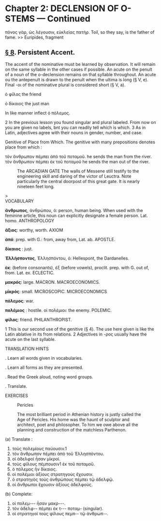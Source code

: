# Chapter 2: DECLENSION OF O-STEMS — Continued

<quote>
πόνος γάρ, ὡς λέγουσιν, εὐκλείας πατήρ.</quote>
<quote>Toil, so they say, is the father of fame.
</quote>>> Euripides, fragment


## [§ 8](#para8). Persistent Accent.
The accent of the nominative
must be learned by observation. It will remain on the
same syllable in the other cases if possible. An acute on
the penult of a noun of the o-declension remains on that
syllable throughout. An acute ou the antepenult is drawn
to the penult when the ultima is long (§ V, e). Final -οι
of the nominative plural is considered short (§ V, a).

<foreign>ὁ φίλος the</foreign> <gloss>friend</gloss>


<foreign>ὁ δίκαιος the just</foreign> <gloss>man</gloss>



In like manner inflect ὁ πόλεμος.


2 In the previous lesson you found singular and plural labeled. From now on you are given no labels, bnt you can readily tell which is which.
3 As in Latin, adjectives agree with their nouns in gender, number, and case.


<pb n="5"/>

<div type="textpart" subtype="para" n="9">Genitive of Place from Which. The genitive with
many prepositions denotes place from which :

τὸν ἄνθρωπον πέμπει ἀπὸ τοῦ ποταμοῦ.
he sends the man from the river.
τὸν ἄνθρωπον πέμπει ἐκ τοῦ ποταμοῦ
he sends the man out of the river.







<figure><head>The ARCADIAN GATE</head>
The walls of Messene still testify to the engineering skill and daring of the
victor of Leuctra. Note particularly the central doorpost of this great gate.
It is nearly nineteen feet long.</figure>>

<div type="textpart" subtype="para" n="10">VOCABULARY



**ἄνθρωπος**, ἀνθρώπου, ὁ: person, human being. When used with the feminine article, this noun can explicitly designate a female person. Lat. homo. ANTHROPOLOGY


**ἄξιος**: worthy, worth. AXIOM


**ἀπό**: prep. with G.: from, away from, Lat. ab. APOSTLE.


**δίκαιος** : just.


**Ἑλλήσποντος**, Ἑλλησπόντου, ὁ: Hellespont, the Dardanelles.



**ἐκ**: (before consonants), ἐξ (before vowels), proclit. prep. with G. out of, from. Lat. ex. ECLECTIC.


**μακρός**: large. MACRON. MACROECONOMICS.


**μῑκρός**: small. MICROSCOPIC. MICROECONOMICS



**πόλεμος**: war.



**πολέμιος** : hostile. οἱ πολέμιοι: the enemy. POLEMIC.




**φίλος**: friend. PHILANTHROPIST.

1 This is our second use of the genitive (§ 4). The use here given is like the Latin ablative in its from relations.
2 Adjectives in -ρος usually have the acute on the last syllable.



<pb n="6"/>


<div type="textpart" subtype="para" n="11">TRANSLATION HINTS

. Learn all words given in vocabularies.

. Learn all forms as they are presented.

. Read the Greek aloud, noting word groups.

. Translate.

<div type="textpart" subtype="para" n="12">EXERCISES



<figure><head>Pericles</head>

The most brilliant period in Athenian history is justly called the Age
of Pericles. His home was the haunt
of sculptor and architect, poet and
philosopher. To him we owe above
all the planning and construction of
the matchless Parthenon.</figure>

(a) Translate :

1. τοὺς πολεμίους παύουσιν.1
2. τὸν ἄνθρωπον πέμπει ἀπὸ τοῦ Ἑλλησπόντου.
3. οἱ ἀδελφοὶ ἦσαν μῑκροί.
4. τοὺς φίλους πέμπουσιν1 ἐκ τοῦ ποταμοῦ.
5. ὁ πόλεμος ἦν δίκαιος.
6. οἱ πολέμιοι ἀξίους στρατηγοὺς ἔχουσιν.
7. ὁ στρατηγὸς τοὺς ἀνθρώπους πέμπει τῷ ἀδελφῷ.
8. οἱ ἄνθρωποι ἔχουσιν ἀξίους ἀδελφούς.

(b) Complete:

1. οἱ πολεμ--- ἦσαν μακρ---.
2. τὸν ἀδελφ-- πέμπει ἐκ τ--- ποταμ- (singular).
3. οἱ στρατηγοὶ τοὺς φίλους πεμπ-- τῷ ἀνθρωπ--.

<pb n="7"/>




